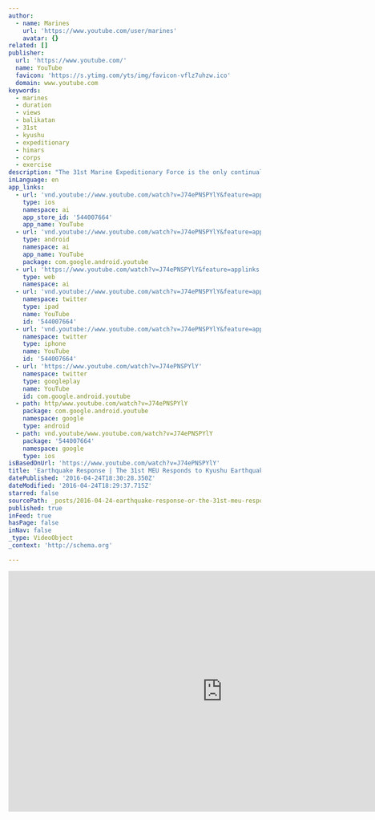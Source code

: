 ```yaml
---
author:
  - name: Marines
    url: 'https://www.youtube.com/user/marines'
    avatar: {}
related: []
publisher:
  url: 'https://www.youtube.com/'
  name: YouTube
  favicon: 'https://s.ytimg.com/yts/img/favicon-vflz7uhzw.ico'
  domain: www.youtube.com
keywords:
  - marines
  - duration
  - views
  - balikatan
  - 31st
  - kyushu
  - expeditionary
  - himars
  - corps
  - exercise
description: "The 31st Marine Expeditionary Force is the only continually forward-deployed MEU and remains the Corps' force-in-readiness in the Asia-Pacific region. When Kyushu Island was struck by earthquakes, the MEU's response was immediate. For more on the 31st MEU visit: https://www.facebook.com/31stMEU"
inLanguage: en
app_links:
  - url: 'vnd.youtube://www.youtube.com/watch?v=J74ePNSPYlY&feature=applinks'
    type: ios
    namespace: ai
    app_store_id: '544007664'
    app_name: YouTube
  - url: 'vnd.youtube://www.youtube.com/watch?v=J74ePNSPYlY&feature=applinks'
    type: android
    namespace: ai
    app_name: YouTube
    package: com.google.android.youtube
  - url: 'https://www.youtube.com/watch?v=J74ePNSPYlY&feature=applinks'
    type: web
    namespace: ai
  - url: 'vnd.youtube://www.youtube.com/watch?v=J74ePNSPYlY&feature=applinks'
    namespace: twitter
    type: ipad
    name: YouTube
    id: '544007664'
  - url: 'vnd.youtube://www.youtube.com/watch?v=J74ePNSPYlY&feature=applinks'
    namespace: twitter
    type: iphone
    name: YouTube
    id: '544007664'
  - url: 'https://www.youtube.com/watch?v=J74ePNSPYlY'
    namespace: twitter
    type: googleplay
    name: YouTube
    id: com.google.android.youtube
  - path: http/www.youtube.com/watch?v=J74ePNSPYlY
    package: com.google.android.youtube
    namespace: google
    type: android
  - path: vnd.youtube/www.youtube.com/watch?v=J74ePNSPYlY
    package: '544007664'
    namespace: google
    type: ios
isBasedOnUrl: 'https://www.youtube.com/watch?v=J74ePNSPYlY'
title: 'Earthquake Response | The 31st MEU Responds to Kyushu Earthquakes'
datePublished: '2016-04-24T18:30:28.350Z'
dateModified: '2016-04-24T18:29:37.715Z'
starred: false
sourcePath: _posts/2016-04-24-earthquake-response-or-the-31st-meu-responds-to-kyushu-earthq.md
published: true
inFeed: true
hasPage: false
inNav: false
_type: VideoObject
_context: 'http://schema.org'

---
```

<iframe src="https://cdn.embedly.com/widgets/media.html?src=https%3A%2F%2Fwww.youtube.com%2Fembed%2FJ74ePNSPYlY%3Ffeature%3Doembed&amp;url=https%3A%2F%2Fwww.youtube.com%2Fwatch%3Fv%3DJ74ePNSPYlY&amp;image=https%3A%2F%2Fi.ytimg.com%2Fvi%2FJ74ePNSPYlY%2Fhqdefault.jpg&amp;key=b7d04c9b404c499eba89ee7072e1c4f7&amp;type=text%2Fhtml&amp;schema=youtube" width="854" height="480" scrolling="no" frameborder="0" allowfullscreen="" style=""></iframe>